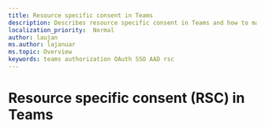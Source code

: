 ```yaml
---
title: Resource specific consent in Teams
description: Describes resource specific consent in Teams and how to make advantage of it.
localization_priority:  Normal
author: laujan
ms.author: lajanuar
ms.topic: Overview
keywords: teams authorization OAuth SSO AAD rsc
---
```

# Resource specific consent (RSC) in Teams

